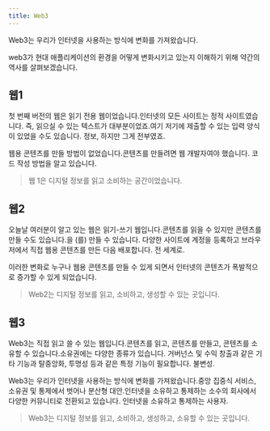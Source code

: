 ```yaml
---
title: Web3
---
```


Web3는 우리가 인터넷을 사용하는 방식에 변화를 가져왔습니다. 

web3가 현대 애플리케이션의 환경을 어떻게 변화시키고 있는지 이해하기 위해 약간의 역사를 살펴보겠습니다.

## 웹1

첫 번째 버전의 웹은 읽기 전용 웹이었습니다.인터넷의 모든 사이트는 정적 사이트였습니다. 즉, 
읽으실 수 있는 텍스트가 대부분이었죠.여기 저기에 제출할 수 있는 입력 양식이 있었을 수도 있습니다.
정보, 하지만 그게 전부였죠.

웹용 콘텐츠를 만들 방법이 없었습니다.콘텐츠를 만들려면 웹 개발자여야 했습니다.
코드 작성 방법을 알고 있습니다.

> 웹 1은 디지털 정보를 읽고 소비하는 공간이었습니다.

## 웹2

오늘날 여러분이 알고 있는 웹은 읽기-쓰기 웹입니다.콘텐츠를 읽을 수 있지만 콘텐츠를 만들 수도 있습니다.을 (를) 만들 수 있습니다. 
다양한 사이트에 계정을 등록하고 브라우저에서 직접 웹용 콘텐츠를 만든 다음 배포합니다.
전 세계로.

이러한 변화로 누구나 웹용 콘텐츠를 만들 수 있게 되면서 인터넷의 콘텐츠가 폭발적으로 증가할 수 있게 되었습니다.

> Web2는 디지털 정보를 읽고, 소비하고, 생성할 수 있는 곳입니다.

## 웹3

Web3는 직접 읽고 쓸 수 있는 웹입니다.콘텐츠를 읽고, 콘텐츠를 만들고, 콘텐츠를 소유할 수 있습니다.소유권에는 다양한 종류가 있습니다.
거버넌스 및 수익 창출과 같은 기타 기능과 탈중앙화, 투명성 등과 같은 특정 기능이 필요합니다. 
불변성.

Web3는 우리가 인터넷을 사용하는 방식에 변화를 가져왔습니다.중앙 집중식 서비스, 소유권 및 통제에서 벗어나
분산형 대안.인터넷을 소유하고 통제하는 소수의 회사에서 다양한 커뮤니티로 전환되고 있습니다.
인터넷을 소유하고 통제하는 사용자.

> Web3는 디지털 정보를 읽고, 소비하고, 생성하고, 소유할 수 있는 곳입니다.


